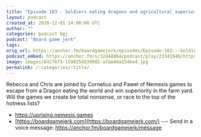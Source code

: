 ```yaml
---
title: "Episode 103 - Soldiers eating dragons and agricultural superiority"
layout: podcast
created_at: 2020-12-01 14:00:00 UTC
author: ""
categories: podcast bgj
podcast: "Board game jerk"
tags: 
orig_url: https://anchor.fm/boardgamejerk/episodes/Episode-103---Soldiers-eating-dragons-and-agricultural-superiority-en6rdq
podcast_embed: https://anchor.fm/s/32d48064/podcast/play/23341946/https%3A%2F%2Fd3ctxlq1ktw2nl.cloudfront.net%2Fstaging%2F2020-11-1%2Ff9056b01-2469-efdc-1d5c-01f5c7f3cd49.mp3
image: images/8427873-1598258839985-afaed4a154ba4.jpg
permalink: /:categories/:title/
---
```

Rebecca and Chris are joined by Cornelius and Pawel of Nemesis games to escape from a Dragon eating the world and win superiority in the farm yard. Will the games we create be total nonsense, or race to the top of the hotness lists?

- https://uprising.nemesis.games
- [https://boardgamejerk.com](https://boardgamejerk.com/)
--- Send in a voice message: https://anchor.fm/boardgamejerk/message